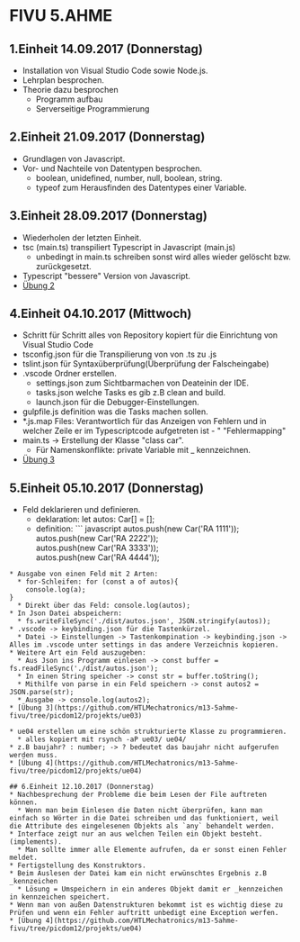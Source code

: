 # FIVU 5.AHME

## 1.Einheit 14.09.2017 (Donnerstag)
* Installation von Visual Studio Code sowie Node.js.
* Lehrplan besprochen.
* Theorie dazu besprochen
  * Programm aufbau
  * Serverseitige Programmierung

## 2.Einheit 21.09.2017 (Donnerstag)
* Grundlagen von Javascript.
* Vor- und Nachteile von Datentypen besprochen.
  * boolean, unidefined, number, null, boolean, string.
  * typeof zum Herausfinden des Datentypes einer Variable.

## 3.Einheit 28.09.2017 (Donnerstag)
* Wiederholen der letzten Einheit.
* tsc (main.ts) transpiliert Typescript in Javascript (main.js)
  * unbedingt in main.ts schreiben sonst wird alles wieder gelöscht bzw. zurückgesetzt.
* Typescript "bessere" Version von Javascript.
* [Übung 2](https://github.com/HTLMechatronics/m13-5ahme-fivu/tree/picdom12/projekts/ue02)
  
## 4.Einheit 04.10.2017 (Mittwoch)
* Schritt für Schritt alles von Repository kopiert für die Einrichtung von Visual Studio Code 
* tsconfig.json für die Transpilierung von von .ts zu .js
* tslint.json für Syntaxüberprüfung(Überprüfung der Falscheingabe)
* .vscode Ordner erstellen.
  * settings.json zum Sichtbarmachen von Deateinin der IDE. 
  * tasks.json welche Tasks es gib z.B clean and build.
  * launch.json für die Debugger-Einstellungen.
* gulpfile.js definition was die Tasks machen sollen.
* *.js.map Files: Verantwortlich für das Anzeigen von Fehlern und in welcher Zeile er im Typescriptcode aufgetreten ist - " "Fehlermapping"
* main.ts -> Erstellung der Klasse "class car".
  * Für Namenskonflikte: private Variable mit _ kennzeichnen.
* [Übung 3](https://github.com/HTLMechatronics/m13-5ahme-fivu/tree/picdom12/projekts/ue03)
	
## 5.Einheit 05.10.2017 (Donnerstag)
* Feld deklarieren und definieren.
  * deklaration: let autos: Car[] = [];
  * definition: ``` javascript
		autos.push(new Car('RA 1111'));  
                autos.push(new Car('RA 2222'));      
                autos.push(new Car('RA 3333'));    
                autos.push(new Car('RA 4444'));
````
* Ausgabe von einen Feld mit 2 Arten:
  * for-Schleifen: for (const a of autos){
    console.log(a);
}
  * Direkt über das Feld: console.log(autos);
* In Json Datei abspeichern: 
  * fs.writeFileSync('./dist/autos.json', JSON.stringify(autos));
* .vscode -> keybinding.json für die Tastenkürzel.
  * Datei -> Einstellungen -> Tastenkompination -> keybinding.json -> Alles im .vscode unter settings in das andere Verzeichnis kopieren.
* Weitere Art ein Feld auszugeben:
  * Aus Json ins Programm einlesen -> const buffer = fs.readFileSync('./dist/autos.json');
  * In einen String speicher -> const str = buffer.toString();
  * Mithilfe von parse in ein Feld speichern -> const autos2 = JSON.parse(str);
  * Ausgabe -> console.log(autos2);
* [Übung 3](https://github.com/HTLMechatronics/m13-5ahme-fivu/tree/picdom12/projekts/ue03)

* ue04 erstellen um eine schön strukturierte Klasse zu programmieren.  
  * alles kopiert mit rsynch -aP ue03/ ue04/
* z.B baujahr? : number; -> ? bedeutet das baujahr nicht aufgerufen werden muss.
* [Übung 4](https://github.com/HTLMechatronics/m13-5ahme-fivu/tree/picdom12/projekts/ue04)

## 6.Einheit 12.10.2017 (Donnerstag)
* Nachbesprechung der Probleme die beim Lesen der File auftreten können. 
  * Wenn man beim Einlesen die Daten nicht überprüfen, kann man einfach so Wörter in die Datei schreiben und das funktioniert, weil die Attribute des eingelesenen Objekts als `any` behandelt werden. 
* Interface zeigt nur an aus welchen Teilen ein Objekt besteht.(implements).
  * Man sollte immer alle Elemente aufrufen, da er sonst einen Fehler meldet. 
* Fertigstellung des Konstruktors.
* Beim Auslesen der Datei kam ein nicht erwünschtes Ergebnis z.B _kennzeichen
  * Lösung = Umspeichern in ein anderes Objekt damit er _kennzeichen in kennzeichen speichert.
* Wenn man von außen Datenstrukturen bekommt ist es wichtig diese zu Prüfen und wenn ein Fehler auftritt unbedigt eine Exception werfen.
* [Übung 4](https://github.com/HTLMechatronics/m13-5ahme-fivu/tree/picdom12/projekts/ue04)

